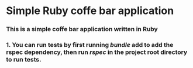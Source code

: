 # Simple Ruby coffe bar application

### This is a simple coffe bar application written in Ruby

### 1. You can run tests by first running ***bundle*** add to add the rspec dependency, then run *rspec* in the project root directory to run tests.
